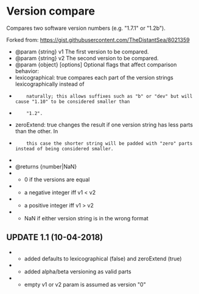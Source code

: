 # Version compare
Compares two software version numbers  (e.g. "1.7.1" or "1.2b").

Forked from: https://gist.githubusercontent.com/TheDistantSea/8021359


 * @param {string} v1 The first version to be compared.
 * @param {string} v2 The second version to be compared.
 * @param {object} [options] Optional flags that affect comparison behavior:
 * lexicographical: true</tt> compares each part of the version strings lexicographically instead of
 *         naturally; this allows suffixes such as "b" or "dev" but will cause "1.10" to be considered smaller than
 *         "1.2".
 * zeroExtend: true</tt> changes the result if one version string has less parts than the other. In
 *         this case the shorter string will be padded with "zero" parts instead of being considered smaller.
 *
 * @returns {number|NaN}
 * - 0 if the versions are equal
 * - a negative integer iff v1 < v2
 * - a positive integer iff v1 > v2
 * - NaN if either version string is in the wrong format
 
 ## UPDATE 1.1 (10-04-2018)
 * - added defaults to lexicographical (false) and zeroExtend (true)
 * - added alpha/beta versioning as valid parts
 * - empty v1 or v2 param is assumed as version "0"
